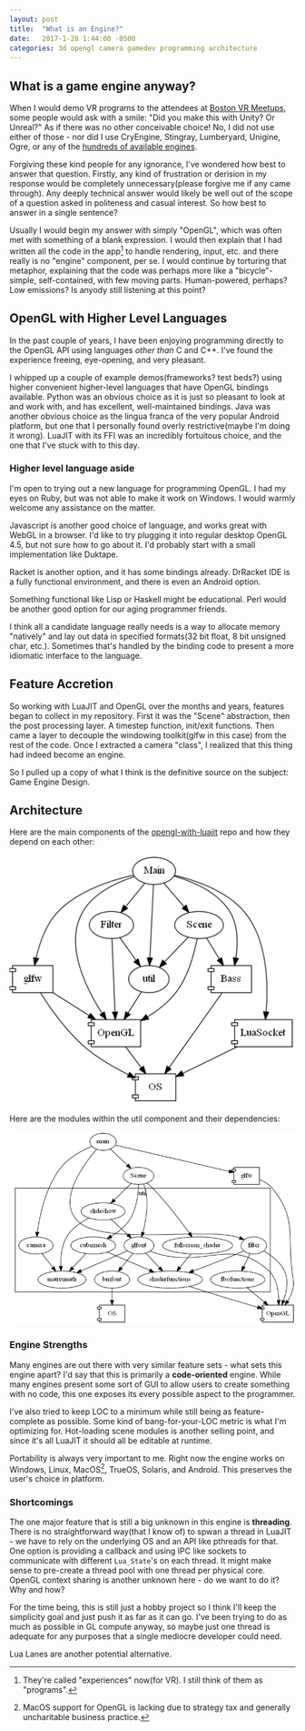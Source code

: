 ```yaml
---
layout: post
title:  "What is an Engine?"
date:   2017-1-28 1:44:00 -0500
categories: 3d opengl camera gamedev programming architecture
---
```


## What is a game engine anyway?

When I would demo VR programs to the attendees at [Boston VR Meetups][BostonVR], some people would ask with a smile: "Did you make this with Unity? Or Unreal?" As if there was no other conceivable choice! No, I did not use either of those - nor did I use CryEngine, Stingray, Lumberyard, Unigine, Ogre, or any of the [hundreds of available engines][Engine List].

Forgiving these kind people for any ignorance, I've wondered how best to answer that question. Firstly, any kind of frustration or derision in my response would be completely unnecessary(please forgive me if any came through). Any deeply technical answer would likely be well out of the scope of a question  asked in politeness and casual interest. So how best to answer in a single sentence?

Usually I would begin my answer with simply "OpenGL", which was often met with something of a blank expression. I would then explain that I had written all the code in the app[^1] to handle rendering, input, etc. and there really is no "engine" component, per se. I would continue by torturing that metaphor, explaining that the code was perhaps more like a "bicycle"- simple, self-contained, with few moving parts. Human-powered, perhaps? Low emissions? Is anyody still listening at this point?



[BostonVR]: http://bostonvr.org
[Engine List]: https://en.wikipedia.org/wiki/List_of_game_engines

[^1]: They're called "experiences" now(for VR). I still think of them as "programs".


## OpenGL with Higher Level Languages

In the past couple of years, I have been enjoying programming directly to the OpenGL API using languages *other than* C and C++. I've found the experience freeing, eye-opening, and very pleasant.

I whipped up a couple of example demos(frameworks? test beds?) using higher convenient higher-level languages that have OpenGL bindings available. Python was an obvious choice as it is just so pleasant to look at and work with, and has excellent, well-maintained bindings. Java was another obvious choice as the lingua franca of the very popular Android platform, but one that I personally found overly restrictive(maybe I'm doing it wrong). LuaJIT with its FFI was an incredibly fortuitous choice, and the one that I've stuck with to this day.


### Higher level language aside

I'm open to trying out a new language for programming OpenGL. I had my eyes on Ruby, but was not able to make it work on Windows. I would warmly welcome any assistance on the matter.

Javascript is another good choice of language, and works great with WebGL in a browser. I'd like to try plugging it into regular desktop OpenGL 4.5, but not sure how to go about it. I'd probably start with a small implementation like Duktape.

Racket is another option, and it has some bindings already. DrRacket IDE is a fully functional environment, and there is even an Android option.

Something functional like Lisp or Haskell might be educational. Perl would be another good option for our aging programmer friends.

I think all a candidate language really needs is a way to allocate memory "natively" and lay out data in specified formats(32 bit float, 8 bit unsigned char, etc.). Sometimes that's handled by the binding code to present a more idiomatic interface to the language.


## Feature Accretion

So working with LuaJIT and OpenGL over the months and years, features began to collect in my repository. First it was the "Scene" abstraction, then the post processing layer. A timestep function, init/exit functions. Then came a layer to decouple the windowing toolkit(glfw in this case) from the rest of the code. Once I extracted a camera "class", I realized that this thing had indeed become an engine.

So I pulled up a copy of what I think is the definitive source on the subject: Game Engine Design.


## Architecture

Here are the main components of the [opengl-with-luajit][opengl-with-luajit] repo and how they depend on each other:

![dependency graph](/assets/luajit-engine-arch.png)

[opengl-with-luajit]: https://bitbucket.org/jimbo00000/opengl-with-luajit

Here are the modules within the util component and their dependencies:

![dependency graph](/assets/luajit-utils-arch.png)

### Engine Strengths

Many engines are out there with very similar feature sets - what sets this engine apart? I'd say that this is primarily a **code-oriented** engine. While many engines present some sort of GUI to allow users to create something with no code, this one exposes its every possible aspect to the programmer.

I've also tried to keep LOC to a minimum while still being as feature-complete as possible. Some kind of bang-for-your-LOC metric is what I'm optimizing for. Hot-loading scene modules is another selling point, and since it's all LuaJIT it should all be editable at runtime.

Portability is always very important to me. Right now the engine works on Windows, Linux, MacOS[^2], TrueOS, Solaris, and Android. This preserves the user's choice in platform.

[^2]: MacOS support for OpenGL is lacking due to strategy tax and generally uncharitable business practice.

### Shortcomings

The one major feature that is still a big unknown in this engine is **threading**. There is no straightforward way(that I know of) to spwan a thread in LuaJIT - we have to rely on the underlying OS and an API like pthreads for that. One option is providing a callback and using IPC like sockets to communicate with different `Lua_State`'s on each thread. It might make sense to pre-create a thread pool with one thread per physical core. OpenGL context sharing is another unknown here - do we want to do it? Why and how?

For the time being, this is still just a hobby project so I think I'll keep the simplicity goal and just push it as far as it can go. I've been trying to do as much as possible in GL compute anyway, so maybe just one thread is adequate for any purposes that a single mediocre developer could need.

Lua Lanes are another potential alternative.

